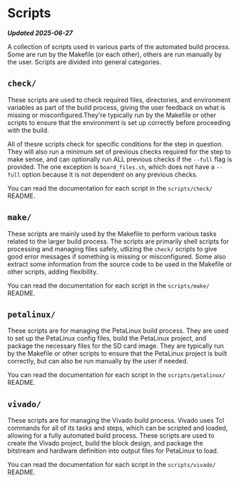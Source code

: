 # Scripts

***Updated 2025-06-27***

A collection of scripts used in various parts of the automated build process. Some are run by the Makefile (or each other), others are run manually by the user. Scripts are divided into general categories.

## `check/`

These scripts are used to check required files, directories, and environment variables as part of the build process, giving the user feedback on what is missing or misconfigured.They're typically run by the Makefile or other scripts to ensure that the environment is set up correctly before proceeding with the build.

All of thesre scripts check for specific conditions for the step in question. They will also run a minimum set of previous checks required for the step to make sense, and can optionally run ALL previous checks if the `--full` flag is provided. The one exception is `board_files.sh`, which does not have a `--full` option because it is not dependent on any previous checks.

You can read the documentation for each script in the `scripts/check/` README.

## `make/`

These scripts are mainly used by the Makefile to perform various tasks related to the larger build process. The scripts are primarily shell scripts for processing and managing files safely, utlizing the `check/` scripts to give good error messages if something is missing or misconfigured. Some also extract some information from the source code to be used in the Makefile or other scripts, adding flexibility.

You can read the documentation for each script in the `scripts/make/` README.

## `petalinux/`

These scripts are for managing the PetaLinux build process. They are used to set up the PetaLinux config files, build the PetaLinux project, and package the necessary files for the SD card image. They are typically run by the Makefile or other scripts to ensure that the PetaLinux project is built correctly, but can also be run manually by the user if needed.

You can read the documentation for each script in the `scripts/petalinux/` README.

## `vivado/`

These scripts are for managing the Vivado build process. Vivado uses Tcl commands for all of its tasks and steps, which can be scripted and loaded, allowing for a fully automated build process. These scripts are used to create the Vivado project, build the block design, and package the bitstream and hardware definition into output files for PetaLinux to load.

You can read the documentation for each script in the `scripts/vivado/` README.
